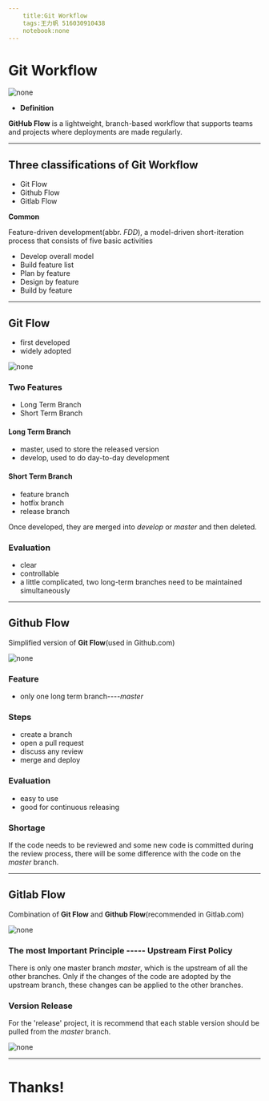 ```yaml
---
    title:Git Workflow
    tags:王力帆 516030910438
    notebook:none
---
```



# Git Workflow

![none](https://raw.githubusercontent.com/thunderup012/Git-Flow/1ba12b569f9d0824befb72d75346f4dc38618c31/gitflow/1.png)

- **Definition**

 **GitHub Flow** is a lightweight, branch-based workflow that supports teams and projects where deployments are made regularly.

---
## Three classifications of **Git Workflow**

- Git Flow
- Github Flow
- Gitlab Flow

**Common** 

Feature-driven development(abbr. *FDD*),
 a model-driven short-iteration process that consists of five basic activities 

 - Develop overall model
 - Build feature list
 - Plan by feature
 - Design by feature
 - Build by feature



 ---


## Git Flow
- first developed
- widely adopted

![none](https://raw.githubusercontent.com/thunderup012/Git-Flow/1ba12b569f9d0824befb72d75346f4dc38618c31/gitflow/2.png)

### Two Features



- Long Term Branch
- Short Term Branch

#### Long Term Branch
- master, used to store the released version
- develop, used to do day-to-day development

#### Short Term Branch
- feature branch
- hotfix branch
- release branch

Once developed, they are merged into *develop*  or *master* and then deleted.

### Evaluation

- clear
- controllable
- a little complicated, two long-term branches need to be maintained simultaneously


-----
## Github Flow
Simplified version of **Git Flow**(used in Github.com)

![none](https://raw.githubusercontent.com/thunderup012/Git-Flow/1ba12b569f9d0824befb72d75346f4dc38618c31/gitflow/3.png)

### Feature

- only one long term branch----*master*

### Steps
- create a branch
- open a pull request
- discuss any review
- merge and deploy

### Evaluation
- easy to use
- good for continuous releasing

### Shortage

If the code needs to be reviewed and some new code is committed during the review process, there will be some difference with the code on the *master* branch.

-----

## Gitlab Flow 
Combination of **Git Flow** and **Github Flow**(recommended in Gitlab.com)

![none](https://raw.githubusercontent.com/thunderup012/Git-Flow/1ba12b569f9d0824befb72d75346f4dc38618c31/gitflow/4.png)

### The most Important Principle ----- **Upstream First Policy**

There is only one master branch *master*, which is the upstream of all the other branches. Only if the changes of the code are adopted by the upstream branch, these changes can be applied to the other branches.


### Version Release

For the 'release' project, it is recommend that each stable version should be pulled from the *master* branch.

![none](https://raw.githubusercontent.com/thunderup012/Git-Flow/1ba12b569f9d0824befb72d75346f4dc38618c31/gitflow/5.png)

------

# Thanks!




 